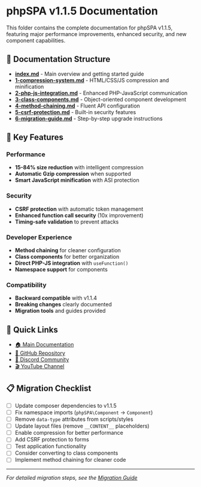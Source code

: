 # phpSPA v1.1.5 Documentation

This folder contains the complete documentation for phpSPA v1.1.5, featuring major performance improvements, enhanced security, and new component capabilities.

## 📁 Documentation Structure

- **[index.md](./index.md)** - Main overview and getting started guide
- **[1-compression-system.md](./1-compression-system.md)** - HTML/CSS/JS compression and minification
- **[2-php-js-integration.md](./2-php-js-integration.md)** - Enhanced PHP-JavaScript communication
- **[3-class-components.md](./3-class-components.md)** - Object-oriented component development
- **[4-method-chaining.md](./4-method-chaining.md)** - Fluent API configuration
- **[5-csrf-protection.md](./5-csrf-protection.md)** - Built-in security features
- **[6-migration-guide.md](./6-migration-guide.md)** - Step-by-step upgrade instructions

## 🚀 Key Features

### Performance
- **15-84% size reduction** with intelligent compression
- **Automatic Gzip compression** when supported
- **Smart JavaScript minification** with ASI protection

### Security
- **CSRF protection** with automatic token management
- **Enhanced function call security** (10x improvement)
- **Timing-safe validation** to prevent attacks

### Developer Experience
- **Method chaining** for cleaner configuration
- **Class components** for better organization
- **Direct PHP-JS integration** with `useFunction()`
- **Namespace support** for components

### Compatibility
- **Backward compatible** with v1.1.4
- **Breaking changes** clearly documented
- **Migration tools** and guides provided

## 🔗 Quick Links

- [🏠 Main Documentation](https://phpspa.readthedocs.io)
- [📝 GitHub Repository](https://github.com/dconco/phpspa)
- [💬 Discord Community](https://discord.gg/FeVQs73C)
- [🎬 YouTube Channel](https://youtube.com/@daveconco)

## 📋 Migration Checklist

- [ ] Update composer dependencies to v1.1.5
- [ ] Fix namespace imports (`phpSPA\Component` → `Component`)
- [ ] Remove `data-type` attributes from scripts/styles
- [ ] Update layout files (remove `__CONTENT__` placeholders)
- [ ] Enable compression for better performance
- [ ] Add CSRF protection to forms
- [ ] Test application functionality
- [ ] Consider converting to class components
- [ ] Implement method chaining for cleaner code

---

*For detailed migration steps, see the [Migration Guide](./6-migration-guide.md)*
